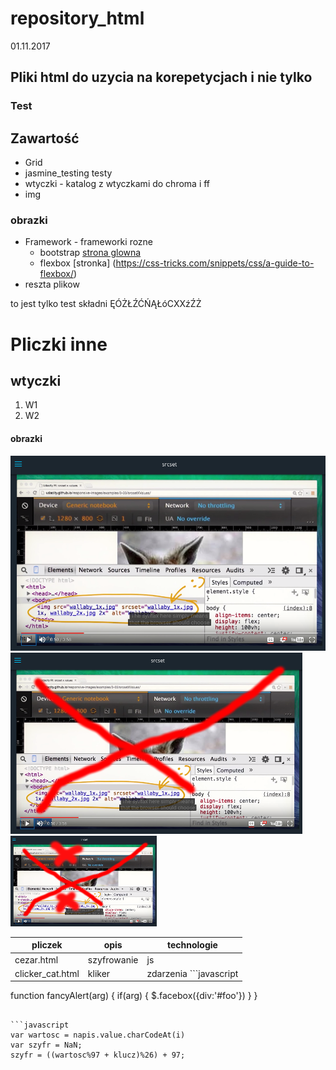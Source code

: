 # repository_html
01.11.2017

Pliki html do uzycia na korepetycjach i nie tylko
-------------------------

### Test

Zawartość
---

-   Grid
-   jasmine_testing
    testy
-   wtyczki - katalog z wtyczkami do chroma i ff
-   img 
### obrazki
-   Framework - frameworki rozne
    - bootstrap [strona glowna]( http://getbootstrap.com/ "przejdź do strony bootstrapa")
    - flexbox [stronka] (https://css-tricks.com/snippets/css/a-guide-to-flexbox/)
-   reszta plikow

to jest tylko test
składni
ĘÓŻŁŹĆŃĄŁóCXXźŹŻ

Pliczki inne
===


wtyczki
-------------------------------------------

1. W1
2. W2

#### obrazki

![srcsetbig](./img/srcset_big.png)
![srcsetsmall](img/srcset_small.png)
![srcsetxsmall](./img/srcset_xsmall.png "nie wiem czym się różni")


| pliczek     | opis    | technologie |
| --------|---------|-------|
| cezar.html  | szyfrowanie   | js    |
| clicker_cat.html | kliker | zdarzenia  ```javascript
function fancyAlert(arg) {
  if(arg) {
    $.facebox({div:'#foo'})
  }
}
```  |

```javascript
var wartosc = napis.value.charCodeAt(i)
var szyfr = NaN;
szyfr = ((wartosc%97 + klucz)%26) + 97;
```
